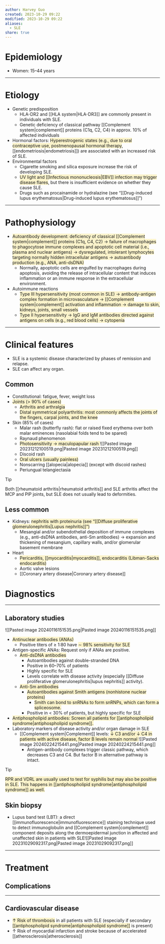 ```yaml
---
author: Harvey Guo
created: 2023-10-29 09:22
modified: 2023-10-29 09:22
aliases:
  - SLE
share: true
---
```

# Epidemiology
- Women: 15–44 years

---
# Etiology
- Genetic predisposition
	- HLA-DR2 and [[HLA system|HLA-DR3]] are commonly present in individuals with SLE.
	- Genetic deficiency of classical pathway [[Complement system|complement]] proteins (C1q, C2, C4) in approx. 10% of affected individuals
- Hormonal factors: <span style="background:rgba(240, 200, 0, 0.2)">Hyperestrogenic states (e.g., due to oral contraceptive use, postmenopausal hormonal therapy</span>, [[endometriosis|endometriosis]]) are associated with an increased risk of SLE.
- Environmental factors
	- Cigarette smoking and silica exposure increase the risk of developing SLE.
	- <span style="background:rgba(240, 200, 0, 0.2)">UV light and [[Infectious mononucleosis|EBV]] infection may trigger disease flares</span>, but there is insufficient evidence on whether they cause SLE.
	- Drugs such as procainamide or hydralazine (see “[[Drug-induced lupus erythematosus|Drug-induced lupus erythematosus]]”)

---
# Pathophysiology
- <span style="background:rgba(240, 200, 0, 0.2)">Autoantibody development: deficiency of classical [[Complement system|complement]] proteins (C1q, C4, C2) → failure of macrophages to phagocytose immune complexes and apoptotic cell material (i.e., plasma and nuclear antigens) → dysregulated, intolerant lymphocytes targeting normally hidden intracellular antigens → autoantibody production (e.g., ANA, anti-dsDNA) </span>
	- Normally, apoptotic cells are engulfed by macrophages during apoptosis, avoiding the release of intracellular content that induces inflammation or an immune response in the extracellular environment.
- Autoimmune reactions
	- <span style="background:rgba(240, 200, 0, 0.2)">Type III hypersensitivity (most common in SLE) → antibody-antigen complex formation in microvasculature → [[Complement system|complement]] activation and inflammation → damage to skin, kidneys, joints, small vessels</span>
	- <span style="background:rgba(240, 200, 0, 0.2)">Type II hypersensitivity → IgG and IgM antibodies directed against antigens on cells (e.g., red blood cells) → cytopenia</span>

---
# Clinical features
- SLE is a systemic disease characterized by phases of remission and relapse.
- SLE can affect any organ.
## Common
- Constitutional: fatigue, fever, weight loss
- <span style="background:rgba(240, 200, 0, 0.2)">Joints (> 90% of cases)</span>
	- <span style="background:rgba(240, 200, 0, 0.2)">Arthritis and arthralgia</span>
	- <span style="background:rgba(240, 200, 0, 0.2)">Distal symmetrical polyarthritis: most commonly affects the joints of the fingers, carpal joints, and the knee</span>
- Skin (85% of cases)
	- Malar rash (butterfly rash): flat or raised fixed erythema over both malar eminences (nasolabial folds tend to be spared) 
	- Raynaud phenomenon
	- <span style="background:rgba(240, 200, 0, 0.2)">Photosensitivity → maculopapular rash </span>![[Pasted image 20231212100519.png|Pasted image 20231212100519.png]]
	- Discoid rash  
	- <span style="background:rgba(240, 200, 0, 0.2)">Oral ulcers (usually painless)</span>
	- Nonscarring [[alopecia|alopecia]] (except with discoid rashes)
	- Periungual telangiectasia 

>[!tip] 
>Both [[rheumatoid arthritis|rheumatoid arthritis]] and SLE arthritis affect the MCP and PIP joints, but SLE does not usually lead to deformities.
## Less common
- Kidneys: <span style="background:rgba(240, 200, 0, 0.2)">nephritis with proteinuria (see “[[Diffuse proliferative glomerulonephritis|Lupus nephritis]]”)</span>
	- Mesangial and/or subendothelial deposition of immune complexes (e.g., anti-dsDNA antibodies, anti-Sm antibodies) → expansion and thickening of mesangium, capillary walls, and/or glomerular basement membrane
- Heart
	- <span style="background:rgba(240, 200, 0, 0.2)">Pericarditis, [[myocarditis|myocarditis]], endocarditis (Libman-Sacks endocarditis)</span>
	- Aortic valve lesions
	- [[Coronary artery disease|Coronary artery disease]] 
# Diagnostics
---
## Laboratory studies
![[Pasted image 20240116151535.png|Pasted image 20240116151535.png]]
- <span style="background:rgba(240, 200, 0, 0.2)">Antinuclear antibodies (ANAs)</span>
	- Positive titers of ≥ 1:80 have <span style="background:rgba(240, 200, 0, 0.2)">∼ 98% sensitivity for SLE</span>
- Antigen-specific ANAs: Request only if ANAs are positive.
	- <span style="background:rgba(240, 200, 0, 0.2)">Anti-dsDNA antibodies</span>
		- Autoantibodies against double-stranded DNA
		- Positive in 60–70% of patients
		- Highly specific for SLE
		- Levels correlate with disease activity (especially [[Diffuse proliferative glomerulonephritis|lupus nephritis]] activity). 
	- <span style="background:rgba(240, 200, 0, 0.2)">Anti-Sm antibodies</span>
		- <span style="background:rgba(240, 200, 0, 0.2)">Autoantibodies against Smith antigens (nonhistone nuclear proteins)</span>
			- <span style="background:rgba(240, 200, 0, 0.2)">Smith can bond to snRNAs to form snRNPs, which can form a spliceosome.</span>
		- Positive in < 30% of patients, but highly specific for SLE
- <span style="background:rgba(240, 200, 0, 0.2)">Antiphospholipid antibodies: Screen all patients for [[antiphospholipid syndrome|antiphospholipid syndrome]].</span>
- Laboratory markers of disease activity and/or organ damage in SLE
	- [[Complement system|Complement]] levels: <span style="background:rgba(240, 200, 0, 0.2)">↓ C3 and/or ↓ C4 in patients with active disease, factor B levels remain normal </span>![[Pasted image 20240224215441.png|Pasted image 20240224215441.png]]
		- Antigen-antibody complexes trigger classic pathway, which decreases C3 and C4. But factor B in alternative pathway is intact.

>[!tip] 
><span style="background:rgba(240, 200, 0, 0.2)">RPR and VDRL are usually used to test for syphilis but may also be positive in SLE.</span>
><span style="background:rgba(240, 200, 0, 0.2)">This happens in [[antiphospholipid syndrome|antiphospholipid syndrome]] as well.</span>

## Skin biopsy
- Lupus band test (LBT): a direct [[immunofluorescence|immunofluorescence]] staining technique used to detect immunoglobulin and [[Complement system|complement]] component deposits along the dermoepidermal junction in affected and unaffected skin in patients with SLE![[Pasted image 20231029092317.png|Pasted image 20231029092317.png]]

---
# Treatment


## Complications
---
## Cardiovascular disease 
- <span style="background:rgba(240, 200, 0, 0.2)">↑ Risk of thrombosis</span> in all patients with SLE (especially if secondary <span style="background:rgba(240, 200, 0, 0.2)">[[antiphospholipid syndrome|antiphospholipid syndrome]]</span> is present) 
- ↑ Risk of myocardial infarction and stroke because of accelerated [[atherosclerosis|atherosclerosis]]
